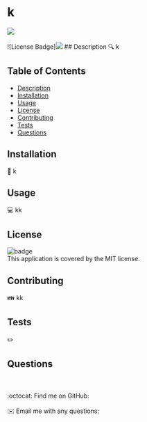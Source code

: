 <h1>k</h1>
  <img src = (https://shields.io/badge/license-MIT-yellow)/>
  <br />
  <br />
   ![License Badge]<img src ="https://shields.io/badge/license-MIT-yellow"/>
  ## Description
  🔍 k
  
  ## Table of Contents
  - [Description](#description)
  - [Installation](#installation)
  - [Usage](#usage)
  - [License](#license)
  - [Contributing](#contributing)
  - [Tests](#tests)
  - [Questions](#questions)
  
  ## Installation
  💾 k
  
  ## Usage
  💻 kk
  
  ## License
  ![badge](https://img.shields.io/badge/license-MIT-brightgreen)
  <br />
  This application is covered by the MIT license. 
  
  ## Contributing
  👪 kk
  
  ## Tests
  ✏️ 
  
  ## Questions
  <br />
  <br />
  :octocat: Find me on GitHub: <a href="https://github.com/" target="_blank"></a><br />
  <br />
  ✉️ Email me with any questions: <a href="mailto:" target="_blank"></a><br /><br />
